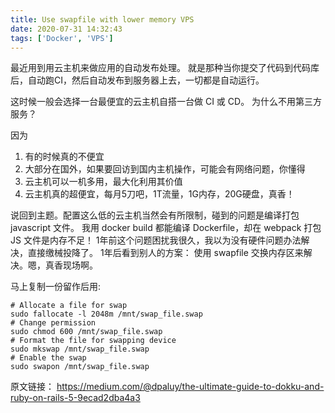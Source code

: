 ```yaml
---
title: Use swapfile with lower memory VPS
date: 2020-07-31 14:32:43
tags: ['Docker', 'VPS']
---
```


最近用到用云主机来做应用的自动发布处理。
就是那种当你提交了代码到代码库后，自动跑CI，然后自动发布到服务器上去，一切都是自动运行。

<!-- more -->

这时候一般会选择一台最便宜的云主机自搭一台做 CI 或 CD。
为什么不用第三方服务？

因为

1. 有的时候真的不便宜
2. 大部分在国外，如果要回访到国内主机操作，可能会有网络问题，你懂得
3. 云主机可以一机多用，最大化利用其价值
4. 云主机真的超便宜，每月5刀吧，1T流量，1G内存，20G硬盘，真香！

说回到主题。配置这么低的云主机当然会有所限制，碰到的问题是编译打包 javascript 文件。
我用 docker build 都能编译 Dockerfile，却在 webpack 打包 JS 文件是内存不足！
1年前这个问题困扰我很久，我以为没有硬件问题办法解决，直接缴械投降了。
1年后看到别人的方案： 使用 swapfile 交换内存区来解决。嗯，真香现场啊。

马上复制一份留作后用:

    # Allocate a file for swap
    sudo fallocate -l 2048m /mnt/swap_file.swap
    # Change permission
    sudo chmod 600 /mnt/swap_file.swap
    # Format the file for swapping device
    sudo mkswap /mnt/swap_file.swap
    # Enable the swap
    sudo swapon /mnt/swap_file.swap

原文链接：
https://medium.com/@dpaluy/the-ultimate-guide-to-dokku-and-ruby-on-rails-5-9ecad2dba4a3

